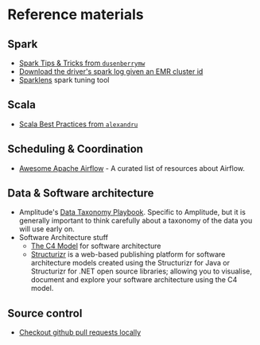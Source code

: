 # Reference materials

## Spark
- [Spark Tips & Tricks from `dusenberrymw`](https://gist.github.com/dusenberrymw/30cebf98263fae206ea0ffd2cb155813)
- [Download the driver's spark log given an EMR cluster id](https://gist.github.com/sunahsuh/c051e33545f35ef6fc630256af5d7be1)
- [Sparklens](https://www.qubole.com/blog/introducing-quboles-spark-tuning-tool/) spark tuning tool


## Scala

- [Scala Best Practices from `alexandru`](https://github.com/alexandru/scala-best-practices)

## Scheduling & Coordination

- [Awesome Apache Airflow](https://github.com/jghoman/awesome-apache-airflow) - A curated list of resources about Airflow.

## Data & Software architecture

- Amplitude's [Data Taxonomy Playbook](https://amplitude.zendesk.com/hc/en-us/articles/115000465251). Specific to Amplitude, but it is generally important to think carefully about a taxonomy of the data you will use early on.
- Software Architecture stuff
  - [The C4 Model](https://c4model.com/) for software architecture
  - [Structurizr](https://structurizr.com/) is a web-based publishing platform for software architecture models created using the Structurizr for Java or Structurizr for .NET open source libraries; allowing you to visualise, document and explore your software architecture using the C4 model.

## Source control

- [Checkout github pull requests locally](https://gist.github.com/piscisaureus/3342247)